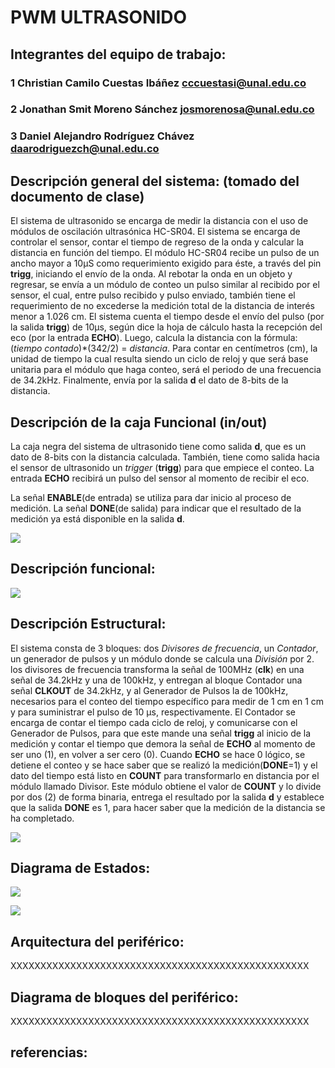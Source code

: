 # PWM ULTRASONIDO

## Integrantes del equipo de trabajo:

### 1 Christian Camilo Cuestas Ibáñez cccuestasi@unal.edu.co
### 2 Jonathan Smit Moreno Sánchez josmorenosa@unal.edu.co
### 3 Daniel Alejandro Rodríguez Chávez daarodriguezch@unal.edu.co
## Descripción general del sistema: (tomado del documento de clase)

El sistema de ultrasonido se encarga de medir la distancia con el uso de módulos de oscilación ultrasónica HC-SR04. El sistema se encarga de controlar el sensor, contar el tiempo de regreso de la onda y calcular la distancia en función del tiempo. El módulo HC-SR04 recibe un pulso de un ancho mayor a 10&mu;S como requerimiento exigido para éste, a través del pin **trigg**, iniciando el envío de la onda. Al rebotar la onda en un objeto y regresar, se envía a un módulo de conteo un pulso similar al recibido por el sensor, el cual, entre pulso recibido y pulso enviado, también tiene el requerimiento de no excederse la medición total de la distancia de interés menor a 1.026 cm. El sistema cuenta el tiempo desde el envío del pulso (por la salida **trigg**) de 10&mu;s, según dice la hoja de cálculo hasta la recepción del eco (por la entrada **ECHO**). Luego, calcula la distancia con la fórmula: (<i>tiempo contado</i>)*(342/2) = <i>distancia</i>. Para contar en centímetros (cm), la unidad de tiempo la cual resulta siendo un ciclo de reloj y que será base unitaria para el módulo que haga conteo, será el periodo de una frecuencia de 34.2kHz. Finalmente, envía por la salida **d** el dato de 8-bits de la distancia.

## Descripción de la caja Funcional  (in/out)

La caja negra del sistema de ultrasonido tiene como salida **d**, que es un dato de 8-bits con la distancia calculada. También, tiene como salida hacia el sensor de ultrasonido un <i>trigger</i> (**trigg**) para que empiece el conteo. La entrada **ECHO** recibirá un pulso del sensor al momento de recibir el eco.

La señal **ENABLE**(de entrada) se utiliza para dar inicio al proceso de medición. La señal **DONE**(de salida) para indicar que el resultado de la medición ya está disponible en la salida **d**.

![](https://github.com/Fabeltranm/FPGA-Game-D1/blob/master/HW/RTL/08ULTRASONIDO/Version_02/03_document/img/UltrasonidoDiagramaCajaNegra.jpg)


## Descripción funcional:

![](https://github.com/Fabeltranm/FPGA-Game-D1/blob/master/HW/RTL/08ULTRASONIDO/Version_02/03_document/img/D.%20Funcional%20Ultrasonido.jpg)



## Descripción Estructural:

El sistema consta de 3 bloques: dos <i>Divisores de frecuencia</i>, un <i>Contador</i>, un generador de pulsos y un módulo donde se calcula una <i>División</i> por 2. los divisores de frecuencia transforma la señal de 100MHz (**clk**) en una señal de 34.2kHz y una de 100kHz, y entregan al bloque Contador una señal **CLKOUT** de 34.2kHz, y al Generador de Pulsos la de 100kHz, necesarios para el conteo del tiempo específico para medir de 1 cm en 1 cm y para suministrar el pulso de 10 &mu;s, respectivamente. El Contador se encarga de contar el tiempo cada ciclo de reloj, y comunicarse con el Generador de Pulsos, para que este mande una señal **trigg** al inicio de la medición y contar el tiempo que demora la señal de **ECHO** al momento de ser uno (1), en volver a ser cero (0). Cuando **ECHO** se hace 0 lógico, se detiene el conteo y se hace saber  que se realizó la medición(**DONE**=1) y el dato del tiempo está listo en **COUNT** para transformarlo en distancia por el módulo llamado Divisor. Este módulo obtiene el valor de **COUNT** y lo divide por dos (2) de forma binaria, entrega el resultado por la salida **d** y establece que la salida **DONE** es 1, para hacer saber que la medición de la distancia se ha completado.


![](https://github.com/Fabeltranm/FPGA-Game-D1/blob/master/HW/RTL/08ULTRASONIDO/Version_02/03_document/img/D.%20Estructural%20Ultrasonido.jpg)


## Diagrama de Estados:

![](https://github.com/Fabeltranm/FPGA-Game-D1/blob/master/HW/RTL/08ULTRASONIDO/Version_02/03_document/img/D.%20De%20Estados%20Principal%20Ultrasonido.jpg)

![](https://github.com/Fabeltranm/FPGA-Game-D1/blob/master/HW/RTL/08ULTRASONIDO/Version_02/03_document/img/D.%20De%20Estados%20Ultrasonido.jpg)

## Arquitectura del periférico:

XXXXXXXXXXXXXXXXXXXXXXXXXXXXXXXXXXXXXXXXXXXXXXXXXX

## Diagrama de bloques del periférico:

XXXXXXXXXXXXXXXXXXXXXXXXXXXXXXXXXXXXXXXXXXXXXXXXXX

## referencias:
<!--
<ul> 
<li><b>Raúl Alvarez.</b> <i>Cómo Medir Distancias con el Sensor Ultrasónico PING</i>
<p>URL: <a href="url">http://tecbolivia.com/index.php/articulos-y-tutoriales-microcontroladores/17-como-medir-distancias-con-el-sensor-ultrasonico-ping</a></p></li> 
</ul> 
-->

